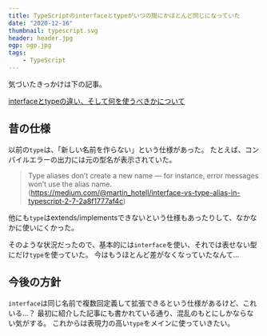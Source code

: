 ```yaml
---
title: TypeScriptのinterfaceとtypeがいつの間にかほとんど同じになっていた
date: "2020-12-16"
thumbnail: typescript.svg
header: header.jpg
ogp: ogp.jpg
tags:
    - TypeScript
---
```


気づいたきっかけは下の記事。

[interfaceとtypeの違い、そして何を使うべきかについて](https://zenn.dev/luvmini511/articles/6c6f69481c2d17)


## 昔の仕様

以前の`type`は、「新しい名前を作らない」という仕様があった。
たとえば、コンパイルエラーの出力には元の型名が表示されていた。

> Type aliases don’t create a new name — for instance, error messages won’t use the alias name.
(https://medium.com/@martin_hotell/interface-vs-type-alias-in-typescript-2-7-2a8f1777af4c)

他にも`type`はextends/implementsできないという仕様もあったりして、なかなかに使いにくかった。

そのような状況だったので、基本的には`interface`を使い、それでは表せない型にだけ`type`を使っていた。
今はもうほとんど差がなくなっていたなんて...


## 今後の方針

`interface`は同じ名前で複数回定義して拡張できるという仕様があるけど、これいる...？
最初に紹介した記事にも書かれている通り、混乱のもとにしかならない気がする。
これからは表現力の高い`type`をメインに使っていきたい。
